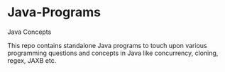 # Java-Programs
Java Concepts

This repo contains standalone Java programs to touch upon various programming questions and concepts in Java like concurrency, cloning, regex, JAXB etc.